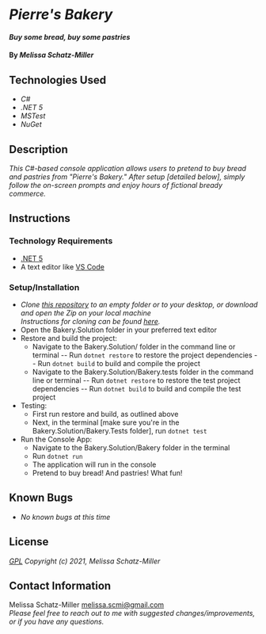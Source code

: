 # _Pierre's Bakery_

#### _Buy some bread, buy some pastries_

#### By _**Melissa Schatz-Miller**_

## Technologies Used

* _C#_
* _.NET 5_
* _MSTest_
* _NuGet_

## Description

_This C#-based console application allows users to pretend to buy bread and pastries from "Pierre's Bakery." After setup [detailed below], simply follow the on-screen prompts and enjoy hours of fictional bready commerce._

## Instructions

### Technology Requirements

* [.NET 5](https://dotnet.microsoft.com/download/dotnet/5.0)
* A text editor like [VS Code](https://code.visualstudio.com/)

### Setup/Installation

* _Clone [this repository](https://github.com/tigertiger/Pierres-Bakery) to an empty folder or to your desktop, or download and open the Zip on your local machine  
Instructions for cloning can be found [here](https://docs.github.com/en/github/creating-cloning-and-archiving-repositories/cloning-a-repository-from-github/cloning-a-repository)._
* Open the Bakery.Solution folder in your preferred text editor
* Restore and build the project:
  - Navigate to the Bakery.Solution/ folder in the command line or terminal 
    -- Run ```dotnet restore``` to restore the project dependencies
    -- Run ```dotnet build``` to build and compile the project
  - Navigate to the Bakery.Solution/Bakery.tests folder in the command line or terminal 
    -- Run ```dotnet restore``` to restore the test project dependencies
    -- Run  ```dotnet build``` to build and compile the test project
* Testing:
  - First run restore and build, as outlined above
  - Next, in the terminal [make sure you're in the Bakery.Solution/Bakery.Tests folder], run ```dotnet test```
* Run the Console App:
  - Navigate to the Bakery.Solution/Bakery folder in the terminal
  - Run ```dotnet run``` 
  - The application will run in the console
  - Pretend to buy bread! And pastries! What fun!


## Known Bugs

* _No known bugs at this time_

## License

_[GPL](https://opensource.org/licenses/gpl-license)_
_Copyright (c) 2021, Melissa Schatz-Miller_

## Contact Information

Melissa Schatz-Miller <melissa.scmi@gmail.com>  
_Please feel free to reach out to me with suggested changes/improvements, or if you have any questions._